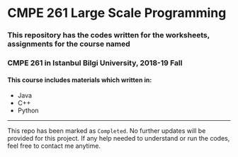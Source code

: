 # CMPE 261 Large Scale Programming

### This repository has the codes written for the worksheets, assignments for the course named
### CMPE 261 in Istanbul Bilgi University, 2018-19 Fall 

#### This course includes materials which written in:
- Java
- C++
- Python

-------
This repo has been marked as `Completed`. No further updates will be provided for this project. If any help needed to understand or run the codes, feel free to contact me anytime.
